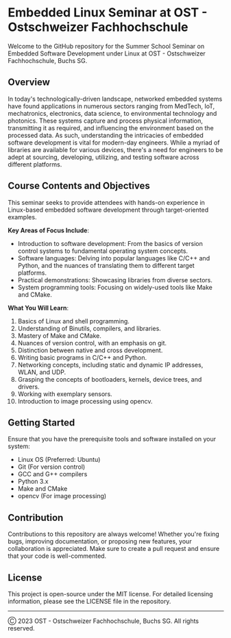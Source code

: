 # Embedded Linux Seminar at OST - Ostschweizer Fachhochschule

Welcome to the GitHub repository for the Summer School Seminar on Embedded Software Development under Linux at OST - Ostschweizer Fachhochschule, Buchs SG.

## Overview

In today's technologically-driven landscape, networked embedded systems have found applications in numerous sectors ranging from MedTech, IoT, mechatronics, electronics, data science, to environmental technology and photonics. These systems capture and process physical information, transmitting it as required, and influencing the environment based on the processed data. As such, understanding the intricacies of embedded software development is vital for modern-day engineers. While a myriad of libraries are available for various devices, there's a need for engineers to be adept at sourcing, developing, utilizing, and testing software across different platforms.

## Course Contents and Objectives

This seminar seeks to provide attendees with hands-on experience in Linux-based embedded software development through target-oriented examples.

**Key Areas of Focus Include**:
- Introduction to software development: From the basics of version control systems to fundamental operating system concepts.
- Software languages: Delving into popular languages like C/C++ and Python, and the nuances of translating them to different target platforms.
- Practical demonstrations: Showcasing libraries from diverse sectors.
- System programming tools: Focusing on widely-used tools like Make and CMake.

**What You Will Learn**:
1. Basics of Linux and shell programming.
2. Understanding of Binutils, compilers, and libraries.
3. Mastery of Make and CMake.
4. Nuances of version control, with an emphasis on git.
5. Distinction between native and cross development.
6. Writing basic programs in C/C++ and Python.
7. Networking concepts, including static and dynamic IP addresses, WLAN, and UDP.
8. Grasping the concepts of bootloaders, kernels, device trees, and drivers.
9. Working with exemplary sensors.
10. Introduction to image processing using opencv.

## Getting Started

Ensure that you have the prerequisite tools and software installed on your system:

- Linux OS (Preferred: Ubuntu)
- Git (For version control)
- GCC and G++ compilers
- Python 3.x
- Make and CMake
- opencv (For image processing)

## Contribution

Contributions to this repository are always welcome! Whether you're fixing bugs, improving documentation, or proposing new features, your collaboration is appreciated. Make sure to create a pull request and ensure that your code is well-commented.

## License

This project is open-source under the MIT license. For detailed licensing information, please see the LICENSE file in the repository.

---

Ⓒ 2023 OST - Ostschweizer Fachhochschule, Buchs SG. All rights reserved.
